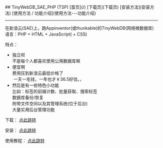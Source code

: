 <br>
## TinyWebDB_SAE_PHP (TSP)
[首页](/)  [下载页](下载页)  [安装方法](安装方法)  [使用方法 / 功能介绍](使用方法---功能介绍)
  
***
 
在新浪云(SAE)上，跑Appinventor(或thunkable)的TinyWebDB(网络微数据库)   
语言：PHP + HTML + JavaScript( + CSS)

特点：

- 独立呗   
  不是每个人都喜欢使用公用数据库嘛
- 便宜啊   
  费用压到新浪云最低价格了    
  一天一毛钱，一年也才￥36.5好伐，，   
- 然后是有一些特色小功能   
  比如：标签的前缀计数、批量获取、搜索标签   
  数据库备份/恢复   
  附带文件空间以及其管理系统(位于后台)   
  大量实用后台管理功能

下载：
[点此跳转](下载页)

安装：
[点此跳转](安装方法)

使用教程：
[点此跳转](使用方法---功能介绍)